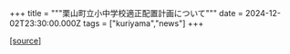 +++
title = """栗山町立小中学校適正配置計画について"""
date = 2024-12-02T23:30:00.000Z
tags = ["kuriyama","news"]
+++


[[source]](https://www.town.kuriyama.hokkaido.jp/site/mirai/29634.html)
